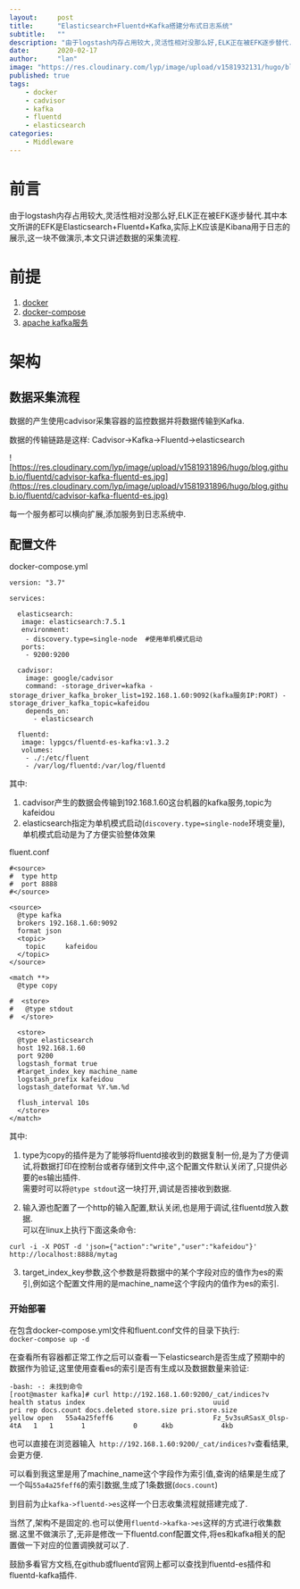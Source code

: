 ```yaml
---
layout:     post 
title:      "Elasticsearch+Fluentd+Kafka搭建分布式日志系统"
subtitle:   ""
description: "由于logstash内存占用较大,灵活性相对没那么好,ELK正在被EFK逐步替代."  
date:       2020-02-17
author:     "lan"
image: "https://res.cloudinary.com/lyp/image/upload/v1581932131/hugo/blog.github.io/you-got-this-lighted-signage-2740954.jpg"
published: true
tags: 
    - docker
    - cadvisor
    - kafka
    - fluentd
    - elasticsearch
categories: 
    - Middleware
---
```



# 前言  
由于logstash内存占用较大,灵活性相对没那么好,ELK正在被EFK逐步替代.其中本文所讲的EFK是Elasticsearch+Fluentd+Kafka,实际上K应该是Kibana用于日志的展示,这一块不做演示,本文只讲述数据的采集流程.  

# 前提

1. [docker](https://www.docker.com/get-started)  
2. [docker-compose](https://github.com/docker/compose)  
3. [apache kafka服务](https://liangyuanpeng.com/post/docker-deploy-kafka/)


# 架构  

## 数据采集流程  

数据的产生使用cadvisor采集容器的监控数据并将数据传输到Kafka.  

数据的传输链路是这样: Cadvisor->Kafka->Fluentd->elasticsearch  

![https://res.cloudinary.com/lyp/image/upload/v1581931896/hugo/blog.github.io/fluentd/cadvisor-kafka-fluentd-es.jpg](https://res.cloudinary.com/lyp/image/upload/v1581931896/hugo/blog.github.io/fluentd/cadvisor-kafka-fluentd-es.jpg)  

每一个服务都可以横向扩展,添加服务到日志系统中.


## 配置文件  

docker-compose.yml  

```
version: "3.7"

services:
  
  elasticsearch:
   image: elasticsearch:7.5.1
   environment:
    - discovery.type=single-node  #使用单机模式启动
   ports:
    - 9200:9200

  cadvisor:
    image: google/cadvisor
    command: -storage_driver=kafka -storage_driver_kafka_broker_list=192.168.1.60:9092(kafka服务IP:PORT) -storage_driver_kafka_topic=kafeidou
    depends_on:
      - elasticsearch

  fluentd:
   image: lypgcs/fluentd-es-kafka:v1.3.2
   volumes:
    - ./:/etc/fluent
    - /var/log/fluentd:/var/log/fluentd
```  

其中:  
1. cadvisor产生的数据会传输到192.168.1.60这台机器的kafka服务,topic为kafeidou  
2. elasticsearch指定为单机模式启动(``discovery.type=single-node``环境变量),单机模式启动是为了方便实验整体效果  

fluent.conf  

```
#<source>
#  type http
#  port 8888
#</source>

<source>
  @type kafka
  brokers 192.168.1.60:9092
  format json
  <topic>
    topic     kafeidou
  </topic>
</source>

<match **>
  @type copy

#  <store>
#   @type stdout
#  </store>

  <store>
  @type elasticsearch
  host 192.168.1.60
  port 9200
  logstash_format true
  #target_index_key machine_name
  logstash_prefix kafeidou
  logstash_dateformat %Y.%m.%d   
  
  flush_interval 10s
  </store>
</match>

```  
其中:  
1. type为copy的插件是为了能够将fluentd接收到的数据复制一份,是为了方便调试,将数据打印在控制台或者存储到文件中,这个配置文件默认关闭了,只提供必要的es输出插件.  
需要时可以将``@type stdout``这一块打开,调试是否接收到数据.  

2. 输入源也配置了一个http的输入配置,默认关闭,也是用于调试,往fluentd放入数据.  
可以在linux上执行下面这条命令:    
```
curl -i -X POST -d 'json={"action":"write","user":"kafeidou"}' http://localhost:8888/mytag
```  
3. target_index_key参数,这个参数是将数据中的某个字段对应的值作为es的索引,例如这个配置文件用的是machine_name这个字段内的值作为es的索引.

### 开始部署  

在包含docker-compose.yml文件和fluent.conf文件的目录下执行:  
``
docker-compose up -d
``  

在查看所有容器都正常工作之后可以查看一下elasticsearch是否生成了预期中的数据作为验证,这里使用查看es的索引是否有生成以及数据数量来验证:  
```
-bash: -: 未找到命令
[root@master kafka]# curl http://192.168.1.60:9200/_cat/indices?v
health status index                                uuid                   pri rep docs.count docs.deleted store.size pri.store.size
yellow open   55a4a25feff6                         Fz_5v3suRSasX_Olsp-4tA   1   1       1            0      4kb            4kb
```  

也可以直接在浏览器输入`` http://192.168.1.60:9200/_cat/indices?v``查看结果,会更方便.  

可以看到我这里是用了machine_name这个字段作为索引值,查询的结果是生成了一个叫``55a4a25feff6``的索引数据,生成了1条数据(``docs.count``)  

到目前为止``kafka->fluentd->es``这样一个日志收集流程就搭建完成了.  

当然了,架构不是固定的.也可以使用``fluentd->kafka->es``这样的方式进行收集数据.这里不做演示了,无非是修改一下fluentd.conf配置文件,将es和kafka相关的配置做一下对应的位置调换就可以了.  

鼓励多看官方文档,在github或fluentd官网上都可以查找到fluentd-es插件和fluentd-kafka插件.